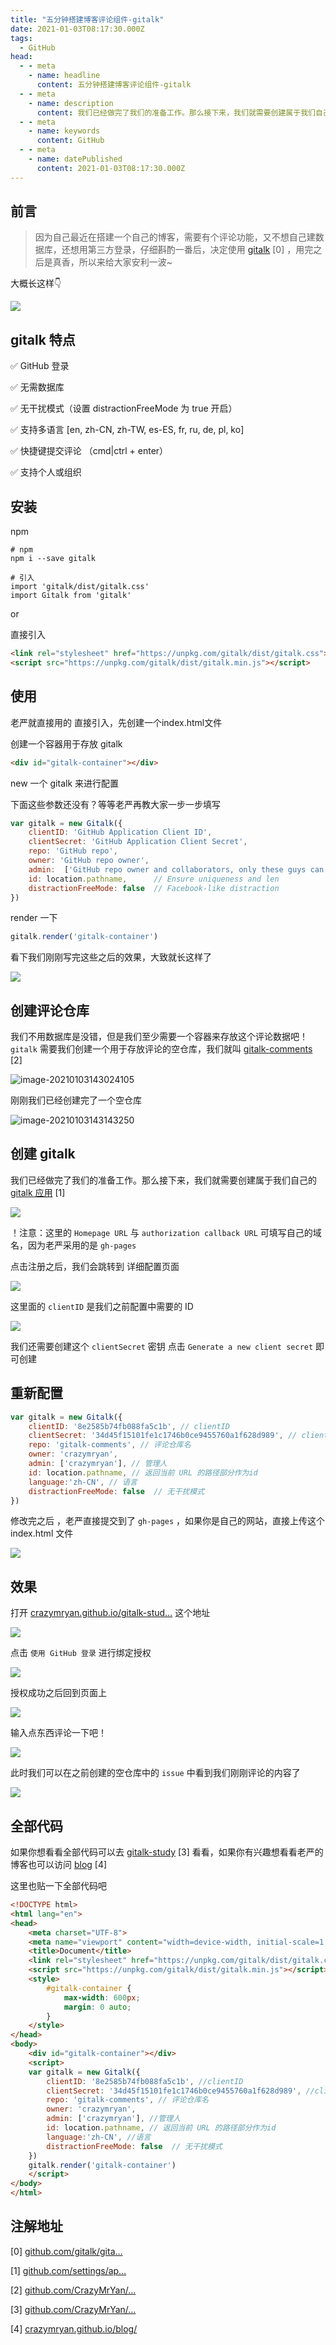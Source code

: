 ```yaml
---
title: "五分钟搭建博客评论组件-gitalk"
date: 2021-01-03T08:17:30.000Z
tags: 
  - GitHub
head:
  - - meta
    - name: headline
      content: 五分钟搭建博客评论组件-gitalk
  - - meta
    - name: description
      content: 我们已经做完了我们的准备工作。那么接下来，我们就需要创建属于我们自己的 gitalk 应用 [1]
  - - meta
    - name: keywords
      content: GitHub
  - - meta
    - name: datePublished
      content: 2021-01-03T08:17:30.000Z
---
```


前言
--

> 因为自己最近在搭建一个自己的博客，需要有个评论功能，又不想自己建数据库，还想用第三方登录，仔细斟酌一番后，决定使用 [gitalk](https://github.com/gitalk/gitalk/ "https://github.com/gitalk/gitalk/") \[0\] ，用完之后是真香，所以来给大家安利一波~

大概长这样👇

![](../public/c9623783354745ec9e5da1d0fbee25a2~tplv-k3u1fbpfcp-zoom-in-crop-mark:1512:0:0:0.webp)

gitalk 特点
---------

✅ GitHub 登录

✅ 无需数据库

✅ 无干扰模式（设置 distractionFreeMode 为 true 开启）

✅ 支持多语言 \[en, zh-CN, zh-TW, es-ES, fr, ru, de, pl, ko\]

✅ 快捷键提交评论 （cmd|ctrl + enter）

✅ 支持个人或组织

安装
--

npm

```shell
# npm
npm i --save gitalk

# 引入
import 'gitalk/dist/gitalk.css'
import Gitalk from 'gitalk'
```

or

直接引入

```html
<link rel="stylesheet" href="https://unpkg.com/gitalk/dist/gitalk.css">
<script src="https://unpkg.com/gitalk/dist/gitalk.min.js"></script>
```

使用
--

老严就直接用的 直接引入，先创建一个index.html文件

创建一个容器用于存放 gitalk

```html
<div id="gitalk-container"></div>
```

new 一个 gitalk 来进行配置

下面这些参数还没有？等等老严再教大家一步一步填写

```js
var gitalk = new Gitalk({
    clientID: 'GitHub Application Client ID',
    clientSecret: 'GitHub Application Client Secret',
    repo: 'GitHub repo',
    owner: 'GitHub repo owner',
    admin:  ['GitHub repo owner and collaborators, only these guys can initialize github issues'],
    id: location.pathname,      // Ensure uniqueness and len
    distractionFreeMode: false  // Facebook-like distraction
})
```

render 一下

```js
gitalk.render('gitalk-container')
```

看下我们刚刚写完这些之后的效果，大致就长这样了

![](../public/4ee0b295612b4d9999ecba9910321bc9~tplv-k3u1fbpfcp-zoom-in-crop-mark:1512:0:0:0.webp)

创建评论仓库
------

我们不用数据库是没错，但是我们至少需要一个容器来存放这个评论数据吧！`gitalk` 需要我们创建一个用于存放评论的空仓库，我们就叫 [gitalk-comments](https://github.com/CrazyMrYan/gitalk-comments "https://github.com/CrazyMrYan/gitalk-comments") \[2\]

![image-20210103143024105](../public/eea70fdbe0ba4791b44203b752bf483d~tplv-k3u1fbpfcp-zoom-in-crop-mark:1512:0:0:0.webp)

刚刚我们已经创建完了一个空仓库

![image-20210103143143250](../public/795a7c981d9647f9b2747bc57798d20e~tplv-k3u1fbpfcp-zoom-in-crop-mark:1512:0:0:0.webp)

创建 gitalk
---------

我们已经做完了我们的准备工作。那么接下来，我们就需要创建属于我们自己的 [gitalk 应用](https://github.com/settings/applications/new "https://github.com/settings/applications/new") \[1\]

![](../public/97efdb91d5604bf09afd355387059b61~tplv-k3u1fbpfcp-zoom-in-crop-mark:1512:0:0:0.webp)

！注意：这里的 `Homepage URL` 与 `authorization callback URL` 可填写自己的域名，因为老严采用的是 `gh-pages`

点击注册之后，我们会跳转到 详细配置页面

![](../public/e85b2f2d65054e689ab2894de453fca9~tplv-k3u1fbpfcp-zoom-in-crop-mark:1512:0:0:0.webp)

这里面的 `clientID` 是我们之前配置中需要的 ID

![](../public/118377418bf14345b57da6c7dd9ed74d~tplv-k3u1fbpfcp-zoom-in-crop-mark:1512:0:0:0.webp)

我们还需要创建这个 `clientSecret` 密钥 点击 `Generate a new client secret` 即可创建

重新配置
----

```js
var gitalk = new Gitalk({
    clientID: '8e2585b74fb088fa5c1b', // clientID 
    clientSecret: '34d45f15101fe1c1746b0ce9455760a1f628d989', // clientSecret
    repo: 'gitalk-comments', // 评论仓库名
    owner: 'crazymryan',
    admin: ['crazymryan'], // 管理人
    id: location.pathname, // 返回当前 URL 的路径部分作为id
    language:'zh-CN', // 语言
    distractionFreeMode: false  // 无干扰模式
})
```

修改完之后 ，老严直接提交到了 `gh-pages` ，如果你是自己的网站，直接上传这个 index.html 文件

![](../public/cd1cf6f47a4d4564b7b0530df0a38301~tplv-k3u1fbpfcp-zoom-in-crop-mark:1512:0:0:0.webp)

效果
--

打开 [crazymryan.github.io/gitalk-stud…](https://crazymryan.github.io/gitalk-study/ "https://crazymryan.github.io/gitalk-study/") 这个地址

![](../public/5ba842c018f940fb8c824dbcf56481be~tplv-k3u1fbpfcp-zoom-in-crop-mark:1512:0:0:0.webp)

点击 `使用 GitHub 登录` 进行绑定授权

![](../public/6e27f7a36e594ff095bfdb6917866d4f~tplv-k3u1fbpfcp-zoom-in-crop-mark:1512:0:0:0.webp)

授权成功之后回到页面上

![](../public/8258c8f0d2e44763b8f894b7f42edeba~tplv-k3u1fbpfcp-zoom-in-crop-mark:1512:0:0:0.webp)

输入点东西评论一下吧！

![](../public/937acbb061db45f785905c4ab996795d~tplv-k3u1fbpfcp-zoom-in-crop-mark:1512:0:0:0.webp)

此时我们可以在之前创建的空仓库中的 `issue` 中看到我们刚刚评论的内容了

![](../public/77ba1e4c4aba4289b9ec954ee2b534c5~tplv-k3u1fbpfcp-zoom-in-crop-mark:1512:0:0:0.webp)

全部代码
----

如果你想看看全部代码可以去 [gitalk-study](https://github.com/CrazyMrYan/gitalk-study/tree/gh-pages "https://github.com/CrazyMrYan/gitalk-study/tree/gh-pages") \[3\] 看看，如果你有兴趣想看看老严的博客也可以访问 [blog](https://crazymryan.github.io/blog/ "https://crazymryan.github.io/blog/") \[4\]

这里也贴一下全部代码吧

```html
<!DOCTYPE html>
<html lang="en">
<head>
    <meta charset="UTF-8">
    <meta name="viewport" content="width=device-width, initial-scale=1.0">
    <title>Document</title>
    <link rel="stylesheet" href="https://unpkg.com/gitalk/dist/gitalk.css">
    <script src="https://unpkg.com/gitalk/dist/gitalk.min.js"></script>
    <style>
        #gitalk-container {
            max-width: 600px;
            margin: 0 auto;
        }
    </style>
</head>
<body>
    <div id="gitalk-container"></div>
    <script>
    var gitalk = new Gitalk({
        clientID: '8e2585b74fb088fa5c1b', //clientID 
        clientSecret: '34d45f15101fe1c1746b0ce9455760a1f628d989', //clientSecret
        repo: 'gitalk-comments', // 评论仓库名
        owner: 'crazymryan',
        admin: ['crazymryan'], //管理人
        id: location.pathname, // 返回当前 URL 的路径部分作为id
        language:'zh-CN', //语言
        distractionFreeMode: false  // 无干扰模式
    })
    gitalk.render('gitalk-container')
    </script>
</body>
</html>
```

注解地址
----

\[0\] [github.com/gitalk/gita…](https://github.com/gitalk/gitalk/ "https://github.com/gitalk/gitalk/")

\[1\] [github.com/settings/ap…](https://github.com/settings/applications/new "https://github.com/settings/applications/new")

\[2\] [github.com/CrazyMrYan/…](https://github.com/CrazyMrYan/gitalk-comments "https://github.com/CrazyMrYan/gitalk-comments")

\[3\] [github.com/CrazyMrYan/…](https://github.com/CrazyMrYan/gitalk-study/tree/gh-pages "https://github.com/CrazyMrYan/gitalk-study/tree/gh-pages")

\[4\] [crazymryan.github.io/blog/](https://crazymryan.github.io/blog/ "https://crazymryan.github.io/blog/")

